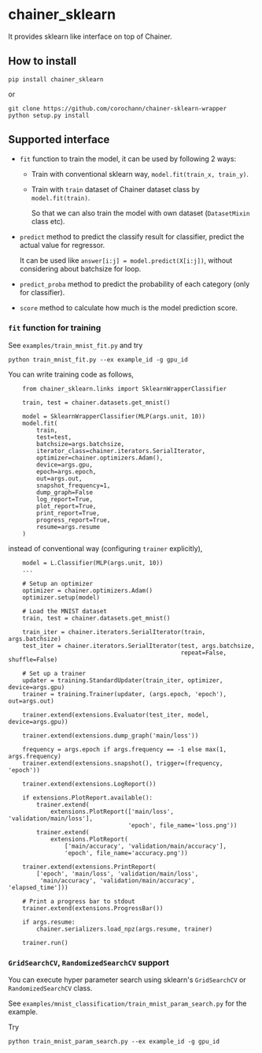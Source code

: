 # chainer_sklearn
It provides sklearn like interface on top of Chainer.

## How to install

```
pip install chainer_sklearn
```

or 

```
git clone https://github.com/corochann/chainer-sklearn-wrapper
python setup.py install
```

## Supported interface

 - `fit` function to train the model, it can be used by following 2 ways:
   - Train with conventional sklearn way, `model.fit(train_x, train_y)`.
   - Train with `train` dataset of Chainer dataset class  by `model.fit(train)`.
     
     So that we can also train the model with own dataset (`DatasetMixin` class etc).

 - `predict` method to predict the classify result for classifier, 
 predict the actual value for regressor.

   It can be used like `answer[i:j] = model.predict(X[i:j])`, 
   without considering about batchsize for loop.

 - `predict_proba` method to predict the probability of each category (only for classifier). 

 - `score` method to calculate how much is the model prediction score.

### `fit` function for training

See `examples/train_mnist_fit.py` and try

`python train_mnist_fit.py --ex example_id -g gpu_id`


You can write training code as follows,
```angular2html
    from chainer_sklearn.links import SklearnWrapperClassifier

    train, test = chainer.datasets.get_mnist()

    model = SklearnWrapperClassifier(MLP(args.unit, 10))    
    model.fit(
        train,
        test=test,
        batchsize=args.batchsize,
        iterator_class=chainer.iterators.SerialIterator,
        optimizer=chainer.optimizers.Adam(),
        device=args.gpu,
        epoch=args.epoch,
        out=args.out,
        snapshot_frequency=1,
        dump_graph=False
        log_report=True,
        plot_report=True,
        print_report=True,
        progress_report=True,
        resume=args.resume
    )
```

instead of conventional way (configuring `trainer` explicitly),
```angular2html
    model = L.Classifier(MLP(args.unit, 10))
    ...
    
    # Setup an optimizer
    optimizer = chainer.optimizers.Adam()
    optimizer.setup(model)

    # Load the MNIST dataset
    train, test = chainer.datasets.get_mnist()

    train_iter = chainer.iterators.SerialIterator(train, args.batchsize)
    test_iter = chainer.iterators.SerialIterator(test, args.batchsize,
                                                 repeat=False, shuffle=False)

    # Set up a trainer
    updater = training.StandardUpdater(train_iter, optimizer, device=args.gpu)
    trainer = training.Trainer(updater, (args.epoch, 'epoch'), out=args.out)

    trainer.extend(extensions.Evaluator(test_iter, model, device=args.gpu))

    trainer.extend(extensions.dump_graph('main/loss'))

    frequency = args.epoch if args.frequency == -1 else max(1, args.frequency)
    trainer.extend(extensions.snapshot(), trigger=(frequency, 'epoch'))

    trainer.extend(extensions.LogReport())

    if extensions.PlotReport.available():
        trainer.extend(
            extensions.PlotReport(['main/loss', 'validation/main/loss'],
                                  'epoch', file_name='loss.png'))
        trainer.extend(
            extensions.PlotReport(
                ['main/accuracy', 'validation/main/accuracy'],
                'epoch', file_name='accuracy.png'))

    trainer.extend(extensions.PrintReport(
        ['epoch', 'main/loss', 'validation/main/loss',
         'main/accuracy', 'validation/main/accuracy', 'elapsed_time']))

    # Print a progress bar to stdout
    trainer.extend(extensions.ProgressBar())

    if args.resume:
        chainer.serializers.load_npz(args.resume, trainer)

    trainer.run()

```


### `GridSearchCV`, `RandomizedSearchCV` support

You can execute hyper parameter search using sklearn's `GridSearchCV` or 
`RandomizedSearchCV` class.

See `examples/mnist_classification/train_mnist_param_search.py` for the example.

Try

`python train_mnist_param_search.py --ex example_id -g gpu_id`
